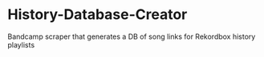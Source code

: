 # History-Database-Creator
 Bandcamp scraper that generates a DB of song links for Rekordbox history playlists
